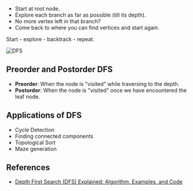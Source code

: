 

- Start at root node.
- Explore each branch as far as possible (till its depth).
- No more vertex left in that branch?
- Come back to where you can find vertices and start again.

Start - explore - backtrack - repeat.

![DFS](<../attachments/Depth-first Search (DFS)-image.png>)

## Preorder and Postorder DFS

- **Preorder**: When the node is "visited" while traversing to the depth.
- **Postorder**: When the node is "visited" once we have encountered the leaf node.

## Applications of DFS

- Cycle Detection
- Finding connected components
- Topological Sort
- Maze generation

## References

- [Depth First Search (DFS) Explained: Algorithm, Examples, and Code](https://youtu.be/PMMc4VsIacU?si=m7jEJLf80zjFGKAd)
